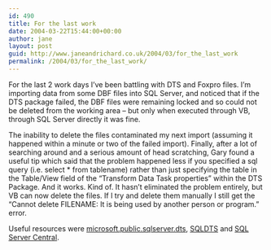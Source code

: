 ```yaml
---
id: 490
title: For the last work
date: 2004-03-22T15:44:00+00:00
author: jane
layout: post
guid: http://www.janeandrichard.co.uk/2004/03/for_the_last_work
permalink: /2004/03/for_the_last_work/
---
```

For the last 2 work days I&#8217;ve been battling with DTS and Foxpro files. I&#8217;m importing data from some DBF files into SQL Server, and noticed that if the DTS package failed, the DBF files were remaining locked and so could not be deleted from the working area &#8211; but only when executed through VB, through SQL Server directly it was fine.

The inability to delete the files contaminated my next import (assuming it happened within a minute or two of the failed import). Finally, after a lot of searching around and a serious amount of head scratching, Gary found a useful tip which said that the problem happened less if you specified a sql query (i.e. select * from tablename) rather than just specifying the table in the Table/View field of the &#8220;Transform Data Task properties&#8221; within the DTS Package. And it works. Kind of. It hasn&#8217;t eliminated the problem entirely, but VB can now delete the files. If I try and delete them manually I still get the &#8220;Cannot delete FILENAME: It is being used by another person or program.&#8221; error.

Useful resources were [microsoft.public.sqlserver.dts](http://groups.google.com/groups?q=microsoft.public.sqlserver.dts&ie=UTF-8&oe=UTF-8&hl=en), [SQLDTS](http://www.sqldts.com) and [SQL Server Central](http://www.sqlservercentral.com/).
